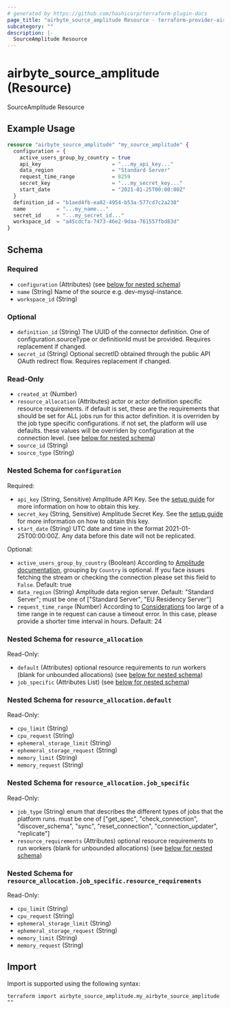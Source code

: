 ```yaml
---
# generated by https://github.com/hashicorp/terraform-plugin-docs
page_title: "airbyte_source_amplitude Resource - terraform-provider-airbyte"
subcategory: ""
description: |-
  SourceAmplitude Resource
---
```


# airbyte_source_amplitude (Resource)

SourceAmplitude Resource

## Example Usage

```terraform
resource "airbyte_source_amplitude" "my_source_amplitude" {
  configuration = {
    active_users_group_by_country = true
    api_key                       = "...my_api_key..."
    data_region                   = "Standard Server"
    request_time_range            = 8259
    secret_key                    = "...my_secret_key..."
    start_date                    = "2021-01-25T00:00:00Z"
  }
  definition_id = "b1aed4fb-ea82-4954-b53a-577cd7c2a238"
  name          = "...my_name..."
  secret_id     = "...my_secret_id..."
  workspace_id  = "a45cdcfa-7473-46e2-9daa-761557fbd83d"
}
```

<!-- schema generated by tfplugindocs -->
## Schema

### Required

- `configuration` (Attributes) (see [below for nested schema](#nestedatt--configuration))
- `name` (String) Name of the source e.g. dev-mysql-instance.
- `workspace_id` (String)

### Optional

- `definition_id` (String) The UUID of the connector definition. One of configuration.sourceType or definitionId must be provided. Requires replacement if changed.
- `secret_id` (String) Optional secretID obtained through the public API OAuth redirect flow. Requires replacement if changed.

### Read-Only

- `created_at` (Number)
- `resource_allocation` (Attributes) actor or actor definition specific resource requirements. if default is set, these are the requirements that should be set for ALL jobs run for this actor definition. it is overriden by the job type specific configurations. if not set, the platform will use defaults. these values will be overriden by configuration at the connection level. (see [below for nested schema](#nestedatt--resource_allocation))
- `source_id` (String)
- `source_type` (String)

<a id="nestedatt--configuration"></a>
### Nested Schema for `configuration`

Required:

- `api_key` (String, Sensitive) Amplitude API Key. See the <a href="https://docs.airbyte.com/integrations/sources/amplitude#setup-guide">setup guide</a> for more information on how to obtain this key.
- `secret_key` (String, Sensitive) Amplitude Secret Key. See the <a href="https://docs.airbyte.com/integrations/sources/amplitude#setup-guide">setup guide</a> for more information on how to obtain this key.
- `start_date` (String) UTC date and time in the format 2021-01-25T00:00:00Z. Any data before this date will not be replicated.

Optional:

- `active_users_group_by_country` (Boolean) According to <a href="https://amplitude.com/docs/apis/analytics/dashboard-rest#query-parameters">Amplitude documentation</a>, grouping by `Country` is optional. If you face issues fetching the stream or checking the connection please set this field to `False`. Default: true
- `data_region` (String) Amplitude data region server. Default: "Standard Server"; must be one of ["Standard Server", "EU Residency Server"]
- `request_time_range` (Number) According to <a href="https://www.docs.developers.amplitude.com/analytics/apis/export-api/#considerations">Considerations</a> too large of a time range in te request can cause a timeout error. In this case, please provide a shorter time interval in hours. Default: 24


<a id="nestedatt--resource_allocation"></a>
### Nested Schema for `resource_allocation`

Read-Only:

- `default` (Attributes) optional resource requirements to run workers (blank for unbounded allocations) (see [below for nested schema](#nestedatt--resource_allocation--default))
- `job_specific` (Attributes List) (see [below for nested schema](#nestedatt--resource_allocation--job_specific))

<a id="nestedatt--resource_allocation--default"></a>
### Nested Schema for `resource_allocation.default`

Read-Only:

- `cpu_limit` (String)
- `cpu_request` (String)
- `ephemeral_storage_limit` (String)
- `ephemeral_storage_request` (String)
- `memory_limit` (String)
- `memory_request` (String)


<a id="nestedatt--resource_allocation--job_specific"></a>
### Nested Schema for `resource_allocation.job_specific`

Read-Only:

- `job_type` (String) enum that describes the different types of jobs that the platform runs. must be one of ["get_spec", "check_connection", "discover_schema", "sync", "reset_connection", "connection_updater", "replicate"]
- `resource_requirements` (Attributes) optional resource requirements to run workers (blank for unbounded allocations) (see [below for nested schema](#nestedatt--resource_allocation--job_specific--resource_requirements))

<a id="nestedatt--resource_allocation--job_specific--resource_requirements"></a>
### Nested Schema for `resource_allocation.job_specific.resource_requirements`

Read-Only:

- `cpu_limit` (String)
- `cpu_request` (String)
- `ephemeral_storage_limit` (String)
- `ephemeral_storage_request` (String)
- `memory_limit` (String)
- `memory_request` (String)

## Import

Import is supported using the following syntax:

```shell
terraform import airbyte_source_amplitude.my_airbyte_source_amplitude ""
```
